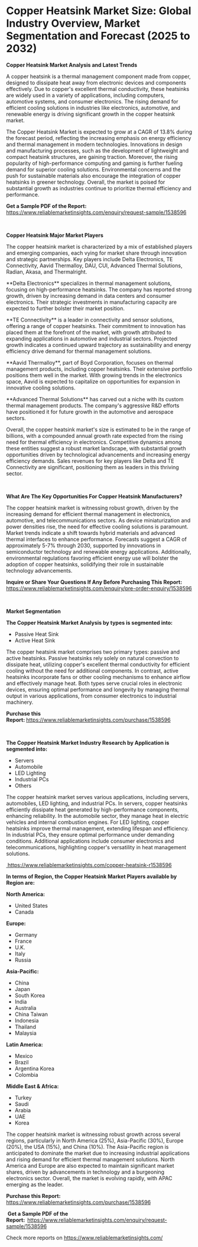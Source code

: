 <p><h1>Copper Heatsink Market Size: Global Industry Overview, Market Segmentation and Forecast (2025 to 2032)</h1></p><p><strong>Copper Heatsink Market Analysis and Latest Trends</strong></p>
<p><p>A copper heatsink is a thermal management component made from copper, designed to dissipate heat away from electronic devices and components effectively. Due to copper's excellent thermal conductivity, these heatsinks are widely used in a variety of applications, including computers, automotive systems, and consumer electronics. The rising demand for efficient cooling solutions in industries like electronics, automotive, and renewable energy is driving significant growth in the copper heatsink market.</p><p>The Copper Heatsink Market is expected to grow at a CAGR of 13.8% during the forecast period, reflecting the increasing emphasis on energy efficiency and thermal management in modern technologies. Innovations in design and manufacturing processes, such as the development of lightweight and compact heatsink structures, are gaining traction. Moreover, the rising popularity of high-performance computing and gaming is further fueling demand for superior cooling solutions. Environmental concerns and the push for sustainable materials also encourage the integration of copper heatsinks in greener technology. Overall, the market is poised for substantial growth as industries continue to prioritize thermal efficiency and performance.</p></p>
<p><strong>Get a Sample PDF of the Report:&nbsp;</strong> <a href="https://www.reliablemarketinsights.com/enquiry/request-sample/1538596?utm_campaign=2143&utm_medium=2&utm_source=Github&utm_content=ia&utm_term=19022025&utm_id=copper-heatsink">https://www.reliablemarketinsights.com/enquiry/request-sample/1538596</a></p>
<p>&nbsp;</p>
<p><strong>Copper Heatsink Major Market Players</strong></p>
<p><p>The copper heatsink market is characterized by a mix of established players and emerging companies, each vying for market share through innovation and strategic partnerships. Key players include Delta Electronics, TE Connectivity, Aavid Thermalloy, DAU, CUI, Advanced Thermal Solutions, Radian, Akasa, and Thermalright.</p><p>**Delta Electronics** specializes in thermal management solutions, focusing on high-performance heatsinks. The company has reported strong growth, driven by increasing demand in data centers and consumer electronics. Their strategic investments in manufacturing capacity are expected to further bolster their market position.</p><p>**TE Connectivity** is a leader in connectivity and sensor solutions, offering a range of copper heatsinks. Their commitment to innovation has placed them at the forefront of the market, with growth attributed to expanding applications in automotive and industrial sectors. Projected growth indicates a continued upward trajectory as sustainability and energy efficiency drive demand for thermal management solutions.</p><p>**Aavid Thermalloy**, part of Boyd Corporation, focuses on thermal management products, including copper heatsinks. Their extensive portfolio positions them well in the market. With growing trends in the electronics space, Aavid is expected to capitalize on opportunities for expansion in innovative cooling solutions.</p><p>**Advanced Thermal Solutions** has carved out a niche with its custom thermal management products. The company's aggressive R&D efforts have positioned it for future growth in the automotive and aerospace sectors.</p><p>Overall, the copper heatsink market's size is estimated to be in the range of billions, with a compounded annual growth rate expected from the rising need for thermal efficiency in electronics. Competitive dynamics among these entities suggest a robust market landscape, with substantial growth opportunities driven by technological advancements and increasing energy efficiency demands. Sales revenues for key players like Delta and TE Connectivity are significant, positioning them as leaders in this thriving sector.</p></p>
<p>&nbsp;</p>
<p><strong>What Are The Key Opportunities For Copper Heatsink Manufacturers?</strong></p>
<p><p>The copper heatsink market is witnessing robust growth, driven by the increasing demand for efficient thermal management in electronics, automotive, and telecommunications sectors. As device miniaturization and power densities rise, the need for effective cooling solutions is paramount. Market trends indicate a shift towards hybrid materials and advanced thermal interfaces to enhance performance. Forecasts suggest a CAGR of approximately 5-7% through 2030, supported by innovations in semiconductor technology and renewable energy applications. Additionally, environmental regulations favoring efficient energy use will bolster the adoption of copper heatsinks, solidifying their role in sustainable technology advancements.</p></p>
<p><strong>Inquire or Share Your Questions If Any Before Purchasing This Report:</strong> <a href="https://www.reliablemarketinsights.com/enquiry/pre-order-enquiry/1538596?utm_campaign=2143&utm_medium=2&utm_source=Github&utm_content=ia&utm_term=19022025&utm_id=copper-heatsink">https://www.reliablemarketinsights.com/enquiry/pre-order-enquiry/1538596</a></p>
<p>&nbsp;</p>
<p><strong>Market Segmentation</strong></p>
<p><strong>The Copper Heatsink Market Analysis by types is segmented into:</strong></p>
<p><ul><li>Passive Heat Sink</li><li>Active Heat Sink</li></ul></p>
<p><p>The copper heatsink market comprises two primary types: passive and active heatsinks. Passive heatsinks rely solely on natural convection to dissipate heat, utilizing copper's excellent thermal conductivity for efficient cooling without the need for additional components. In contrast, active heatsinks incorporate fans or other cooling mechanisms to enhance airflow and effectively manage heat. Both types serve crucial roles in electronic devices, ensuring optimal performance and longevity by managing thermal output in various applications, from consumer electronics to industrial machinery.</p></p>
<p><strong>Purchase this Report:&nbsp;</strong><a href="https://www.reliablemarketinsights.com/purchase/1538596?utm_campaign=2143&utm_medium=2&utm_source=Github&utm_content=ia&utm_term=19022025&utm_id=copper-heatsink">https://www.reliablemarketinsights.com/purchase/1538596</a></p>
<p>&nbsp;</p>
<p><strong>The Copper Heatsink Market Industry Research by Application is segmented into:</strong></p>
<p><ul><li>Servers</li><li>Automobile</li><li>LED Lighting</li><li>Industrial PCs</li><li>Others</li></ul></p>
<p><p>The copper heatsink market serves various applications, including servers, automobiles, LED lighting, and industrial PCs. In servers, copper heatsinks efficiently dissipate heat generated by high-performance components, enhancing reliability. In the automobile sector, they manage heat in electric vehicles and internal combustion engines. For LED lighting, copper heatsinks improve thermal management, extending lifespan and efficiency. In industrial PCs, they ensure optimal performance under demanding conditions. Additional applications include consumer electronics and telecommunications, highlighting copper's versatility in heat management solutions.</p></p>
<p><a href="https://www.reliablemarketinsights.com/copper-heatsink-r1538596?utm_campaign=2143&utm_medium=2&utm_source=Github&utm_content=ia&utm_term=19022025&utm_id=copper-heatsink">&nbsp;https://www.reliablemarketinsights.com/copper-heatsink-r1538596</a></p>
<p><strong>In terms of Region, the Copper Heatsink Market Players available by Region are:</strong></p>
<p>
    <p> <strong> North America: </strong>
        <ul>
            <li>United States</li>
            <li>Canada</li>
        </ul>
        </p> 
    <p> <strong> Europe: </strong>
        <ul>
            <li>Germany</li>
            <li>France</li>
            <li>U.K.</li>
            <li>Italy</li>
            <li>Russia</li>
        </ul>
        </p> 
    <p> <strong> Asia-Pacific: </strong>
        <ul>
            <li>China</li>
            <li>Japan</li>
            <li>South Korea</li>
            <li>India</li>
            <li>Australia</li>
            <li>China Taiwan</li>
            <li>Indonesia</li>
            <li>Thailand</li>
            <li>Malaysia</li>
        </ul>
        </p> 
    <p> <strong> Latin America: </strong>
        <ul>
            <li>Mexico</li>
            <li>Brazil</li>
            <li>Argentina Korea</li>
            <li>Colombia</li>
        </ul>
        </p> 
    <p> <strong> Middle East & Africa: </strong>
        <ul>
            <li>Turkey</li>
            <li>Saudi</li>
            <li>Arabia</li>
            <li>UAE</li>
            <li>Korea</li>
        </ul>
    </p>
    </p>
<p><p>The copper heatsink market is witnessing robust growth across several regions, particularly in North America (25%), Asia-Pacific (30%), Europe (20%), the USA (15%), and China (10%). The Asia-Pacific region is anticipated to dominate the market due to increasing industrial applications and rising demand for efficient thermal management solutions. North America and Europe are also expected to maintain significant market shares, driven by advancements in technology and a burgeoning electronics sector. Overall, the market is evolving rapidly, with APAC emerging as the leader.</p></p>
<p><strong>Purchase this Report: </strong><a href="https://www.reliablemarketinsights.com/purchase/1538596?utm_campaign=2143&utm_medium=2&utm_source=Github&utm_content=ia&utm_term=19022025&utm_id=copper-heatsink">https://www.reliablemarketinsights.com/purchase/1538596</a></p>
<p>&nbsp;<strong>Get a Sample PDF of the Report:&nbsp;&nbsp;</strong><a href="https://www.reliablemarketinsights.com/enquiry/request-sample/1538596?utm_campaign=2143&utm_medium=2&utm_source=Github&utm_content=ia&utm_term=19022025&utm_id=copper-heatsink">https://www.reliablemarketinsights.com/enquiry/request-sample/1538596</a></p>
<p><strong></strong></p>
<p>Check more reports on <a href="https://www.reliablemarketinsights.com/?utm_campaign=2143&utm_medium=2&utm_source=Github&utm_content=ia&utm_term=19022025&utm_id=copper-heatsink">https://www.reliablemarketinsights.com/</a></p>